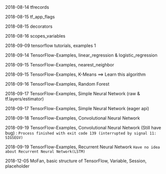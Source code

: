 2018-08-14 tfrecords

2018-08-15 tf_app_flags

2018-08-15 decorators

2018-08-16 scopes_variables

2018-09-09 tensorflow tutorials, examples 1

2018-09-14 TensorFlow-Examples, linear_regression & logistic_regression

2018-09-15 TensorFlow-Examples, nearest_neighbor

2018-09-15 TensorFlow-Examples, K-Means ==> Learn this algorithm

2018-09-16 TensorFlow-Examples, Random Forest

2018-09-17 TensorFlow-Examples, Simple Neural Network (raw & tf.layers/estimator)

2018-09-17 TensorFlow-Examples, Simple Neural Network (eager api)

2018-09-18 TensorFlow-Examples, Convolutional Neural Network

2018-09-19 TensorFlow-Examples, Convolutional Neural Network (Still have bug) :
`Process finished with exit code 139 (interrupted by signal 11: SIGSEGV)`

2018-09-19 TensorFlow-Examples, Recurrent Neural Network `Have no idea about Recurrent Neural Network(LSTM)`

2018-12-05 MoFan, basic structure of TensorFlow, Variable, Session, placeholder